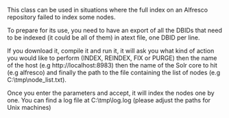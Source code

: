 This class can be used in situations where the full index on an Alfresco repository failed to index some nodes.

To prepare for its use, you need to have an export of all the DBIDs that need to be indexed (it could be all of them) in atext file, one DBID per line.

If you download it, compile it and run it, it will ask you what kind of action you would like to perform (INDEX, REINDEX, FIX or PURGE) then the name of the host (e.g http://localhost:8983) then the name of the Solr core to hit (e.g alfresco) and finally the path to the file containing the list of nodes
(e.g C:\tmp\node_list.txt).

Once you enter the parameters and accept, it will index the nodes one by one. You can find a log file at C:\tmp\log.log (please adjust the paths for Unix machines)
